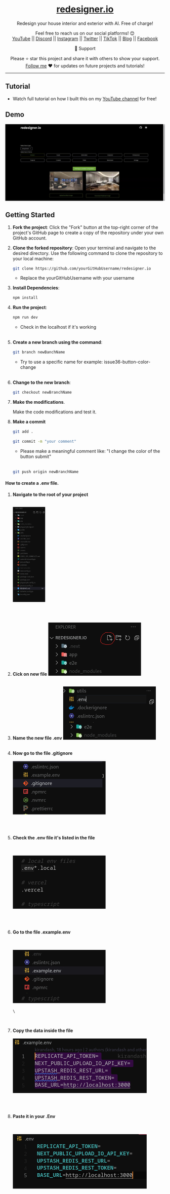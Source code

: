 <div align="center">
  
  <h1><a href="https://www.redesigner.io/">redesigner.io</a></h1>

Redesign your house interior and exterior with AI.
Free of charge!</span>

Feel free to reach us on our social platforms! 😊 <br />
<a href="https://www.youtube.com/@bgwebagency">YouTube</a> || <a href="https://discord.com/invite/62VR3MMCVm">Discord</a> || <a href="https://www.instagram.com/bgwebagency">Instagram</a> || <a href="https://www.twitter.com/kirankdash">Twitter</a> || <a href="https://www.tiktok.com/@bgwebagency">TikTok</a> || <a href="https://www.bgwebagency.in">Blog</a> || <a href="https://www.facebook.com/bgwebagency">Facebook</a>

🙏 Support

Please ⭐️ star this project and share it with others to show your support. [Follow me](https://github.com/kirandash) ❤️ for updates on future projects and tutorials!

---

</div>

## Tutorial

- Watch full tutorial on how I built this on my [YouTube channel](https://youtu.be/4YXUGuo9OM4) for free!


## Demo

![](./public/screen-capture.gif)

## Getting Started

1. **Fork the project**: Click the "Fork" button at the top-right corner of the project's GitHub page to create a copy of the repository under your own GitHub account.

2. **Clone the forked repository**: Open your terminal and navigate to the desired directory. Use the following command to clone the repository to your local machine:

   ```bash
   git clone https://github.com/yourGitHubUsername/redesigner.io
   ```

   - Replace the yourGitHubUsername with your username

3. **Install Dependencies**:

   ```bash
   npm install
   ```

4. **Run the project**:

   ```bash
   npm run dev
   ```

   - Check in the localhost if it's working
     \
     <br>

5. **Create a new branch using the command**:

   ```bash
   git branch newBanchName
   ```

   - Try to use a specific name for example: issue36-button-color-change
     \
     <br>

6. **Change to the new branch**:

   ```bash
   git checkout newBranchName
   ```

7. **Make the modifications**.

   Make the code modifications and test it.

8. **Make a commit**

   ```bash
   git add .
   ```

   ```bash
   git commit -m "your comment"
   ```

   - Please make a meaningful comment like: "I change the color of the button submit"
     \
     <br>

   ```bash
   git push origin newBranchName
   ```


#### How to create a .env file. 

1. **Navigate to the root of your project** 
     \
     <br>
   
   <img src="./public/root.jpg" alt="this is the files system of the project" style="height: 300px">

     \
     <br>

2. **Cick on new file**
    <img src="./public/newfile.jpg" alt="this is the files system of the project">
     \
     <br>
3. **Name the new file .env**
    <img src="./public/env.jpg" alt="this is the files system of the project">
     \
     <br>
4. **Now go to the file .gitignore**
     \
     <br>
    <img src="./public/gitignore.jpg" alt="this is the files system of the project">

      \
     <br>

5. **Check the .env file it's listed in the file**

     \
     <br>
    <img src="./public/localenv.jpg" alt="this is the files system of the project">

      \
     <br>

6. **Go to the file .example.env**

     \
     <br>
    <img src="./public/exampleEnv.jpg" alt="this is the files system of the project">

       \
     <br>
    
7. **Copy the data inside the file**
     \
     <br>
    <img src="./public/dataExampleEnv.jpg" alt="this is the files system of the project">
      
      \
     <br>
    
7. **Paste it in your .Env**

     \
     <br>
    <img src="./public/pasteEnv.jpg" alt="this is the files system of the project">
    \
     <br>